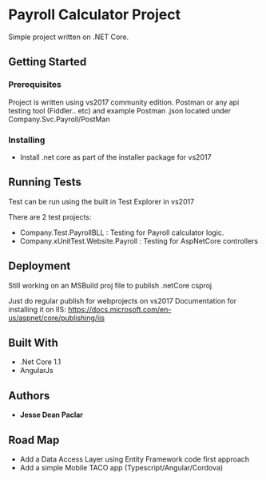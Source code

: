 # Payroll Calculator Project
Simple project written on .NET Core.

## Getting Started


### Prerequisites
Project is written using vs2017 community edition.
Postman or any api testing tool (Fiddler.. etc) and example Postman .json located under Company.Svc.Payroll/PostMan

### Installing
- Install .net core as part of the installer package for vs2017


## Running Tests
Test can be run using the built in Test Explorer in vs2017

There are 2 test projects:
- Company.Test.PayrollBLL : Testing for Payroll calculator logic.
- Company.xUnitTest.Website.Payroll : Testing for AspNetCore controllers


## Deployment
Still working on an MSBuild proj file to publish .netCore csproj

Just do regular publish for webprojects on vs2017
Documentation for installing it on IIS: https://docs.microsoft.com/en-us/aspnet/core/publishing/iis

## Built With
- .Net Core 1.1
- AngularJs

## Authors

* **Jesse Dean Paclar**

## Road Map
- Add a Data Access Layer using Entity Framework code first approach
- Add a simple Mobile TACO app (Typescript/Angular/Cordova)

